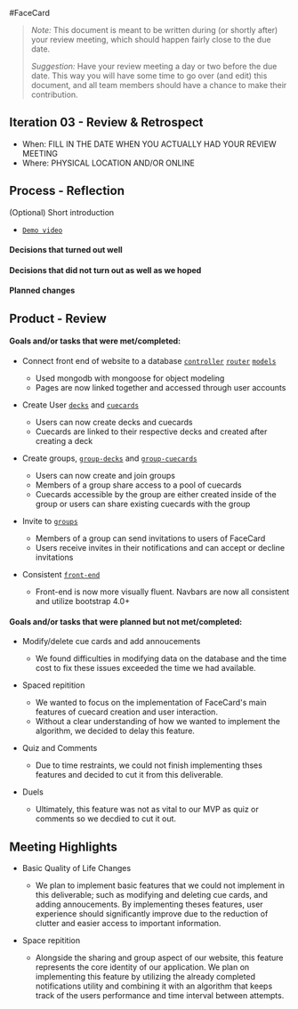 #FaceCard

 > _Note:_ This document is meant to be written during (or shortly after) your review meeting, which should happen fairly close to the due date.      
 >      
 > _Suggestion:_ Have your review meeting a day or two before the due date. This way you will have some time to go over (and edit) this document, and all team members should have a chance to make their contribution.


## Iteration 03 - Review & Retrospect

 * When: FILL IN THE DATE WHEN YOU ACTUALLY HAD YOUR REVIEW MEETING
 * Where: PHYSICAL LOCATION AND/OR ONLINE

## Process - Reflection

(Optional) Short introduction

* [`Demo video`](https://)

#### Decisions that turned out well

<!-- List process-related (i.e. team organization) decisions that, in retrospect, turned out to be successful.

 * 2 - 4 decisions.
 * Ordered from most to least important.
 * Explain why (i.e. give a supporting argument) you consider a decision to be successful.
 * Feel free to refer/link to process artifact(s). -->

#### Decisions that did not turn out as well as we hoped

<!-- List process-related (i.e. team organization) decisions that, in retrospect, were not as successful as you thought they would be.

 * 2 - 4 decisions.
 * Ordered from most to least important.
 * Feel free to refer/link to process artifact(s).-->


#### Planned changes

<!-- List any process-related changes you are planning to make (if there are any)

 * Ordered from most to least important.
 * Explain why you are making a change. -->


## Product - Review

#### Goals and/or tasks that were met/completed:
<!--
 * From most to least important.
 * Refer/link to artifact(s) that show that a goal/task was met/completed.
 * If a goal/task was not part of the original iteration plan, please mention it.
-->

* Connect front end of website to a database [`controller`](/controllers/main.controller.js) [`router`](/router/main.router.js) [`models`](/models)
	* Used mongodb with mongoose for object modeling
	* Pages are now linked together and accessed through user accounts

* Create User [`decks`](/controllers/main.controller.js#L272-L324) and [`cuecards`](/controllers/main.controller.js#L403-L422)  
	* Users can now create decks and cuecards
	* Cuecards are linked to their respective decks and created after creating a deck

* Create groups, [`group-decks`](/controllers/main.controller.js#L381-L401) and [`group-cuecards`](/controllers/main.controller.js#L326-L379) 
	* Users can now create and join groups 
	* Members of a group share access to a pool of cuecards 
	* Cuecards accessible by the group are either created inside of the group or users can share existing cuecards with the group

* Invite to [`groups`](/controllers/main.controller.js#L545-L574)
	* Members of a group can send invitations to users of FaceCard 
	* Users receive invites in their notifications and can accept or decline invitations

* Consistent [`front-end`](/views)
	* Front-end is now more visually fluent. Navbars are now all consistent and utilize bootstrap 4.0+


#### Goals and/or tasks that were planned but not met/completed:
<!--
 * From most to least important.
 * For each goal/task, explain why it was not met/completed.      
   e.g. Did you change your mind, or did you just not get to it yet?
-->

* Modify/delete cue cards and add annoucements
	* We found difficulties in modifying data on the database and the time cost to fix these issues exceeded the time we had available. 

* Spaced repitition
	* We wanted to focus on the implementation of FaceCard's main features of cuecard creation and user interaction. 
	* Without a clear understanding of how we wanted to implement the algorithm, we decided to delay this feature. 

* Quiz and Comments
	* Due to time restraints, we could not finish implementing thses features and decided to cut it from this deliverable.

* Duels
	* Ultimately, this feature was not as vital to our MVP as quiz or comments so we decdied to cut it out. 


## Meeting Highlights
<!--
Going into the next iteration, our main insights are:

 * 2 - 4 items
 * Short (no more than one short paragraph per item)
 * High-level concepts that should guide your work for the next iteration.
 * These concepts should help you decide on where to focus your efforts.
 * Can be related to product and/or process.
-->
* Basic Quality of Life Changes
	* We plan to implement basic features that we could not implement in this deliverable; such as modifying and deleting cue cards, and adding annoucements. 
	By implementing theses features, user experience should significantly improve due to the reduction of clutter and easier access to important information. 

* Space repitition
	* Alongside the sharing and group aspect of our website, this feature represents the core identity of our application. We plan on implementing this feature
	by utilizing the already completed notifications utility and combining it with an algorithm that keeps track of the users performance and time interval between attempts. 